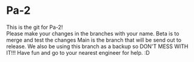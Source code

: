 # Pa-2
This is the git for Pa-2! <br/>
Please make your changes in the branches with your name.
Beta is to merge and test the changes
Main is the branch that will be send out to release. 
We also be using this branch as a backup so DON'T MESS WITH IT!!!
Have fun and go to your nearest engineer for help. :D
